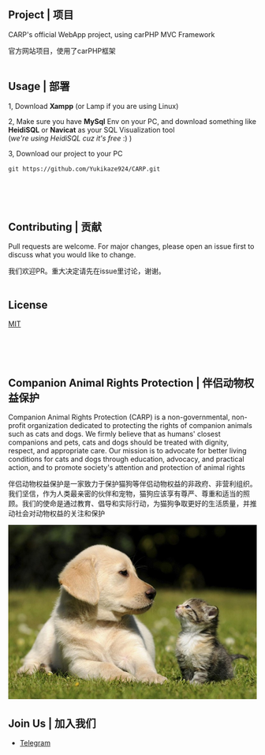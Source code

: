 ## Project | 项目

CARP's official WebApp project, using carPHP MVC Framework

官方网站项目，使用了carPHP框架
<br><br>
## Usage | 部署
  
1, Download __Xampp__ (or Lamp if you are using Linux)

2, Make sure you have __MySql__ Env on your PC, and download something like __HeidiSQL__ or __Navicat__ as your SQL Visualization tool <br> (*we're using HeidiSQL cuz it's free* :) )

3, Download our project to your PC
```git
git https://github.com/Yukikaze924/CARP.git
```

<br><br><br>

## Contributing | 贡献

Pull requests are welcome. For major changes, please open an issue first
to discuss what you would like to change.

我们欢迎PR。重大决定请先在issue里讨论，谢谢。
<br><br>
## License

[MIT](https://choosealicense.com/licenses/mit/)

<br><br><br>

## Companion Animal Rights Protection | 伴侣动物权益保护

Companion Animal Rights Protection (CARP) is a non-governmental, non-profit organization dedicated to protecting the rights of companion animals such as cats and dogs. We firmly believe that as humans' closest companions and pets, cats and dogs should be treated with dignity, respect, and appropriate care. Our mission is to advocate for better living conditions for cats and dogs through education, advocacy, and practical action, and to promote society's attention and protection of animal rights

伴侣动物权益保护是一家致力于保护猫狗等伴侣动物权益的非政府、非营利组织。我们坚信，作为人类最亲密的伙伴和宠物，猫狗应该享有尊严、尊重和适当的照顾。我们的使命是通过教育、倡导和实际行动，为猫狗争取更好的生活质量，并推动社会对动物权益的关注和保护

![cute animals](https://raw.githubusercontent.com/Yukikaze924/CARP/main/img/bg_image.jpg)

## Join Us | 加入我们
* [Telegram](https://t.me/carporg)
